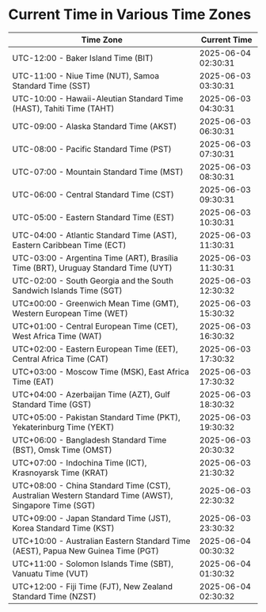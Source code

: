 # Current Time in Various Time Zones

| Time Zone | Current Time |
|-----------|--------------|
| UTC-12:00 - Baker Island Time (BIT) | 2025-06-04 02:30:31 |
| UTC-11:00 - Niue Time (NUT), Samoa Standard Time (SST) | 2025-06-03 03:30:31 |
| UTC-10:00 - Hawaii-Aleutian Standard Time (HAST), Tahiti Time (TAHT) | 2025-06-03 04:30:31 |
| UTC-09:00 - Alaska Standard Time (AKST) | 2025-06-03 06:30:31 |
| UTC-08:00 - Pacific Standard Time (PST) | 2025-06-03 07:30:31 |
| UTC-07:00 - Mountain Standard Time (MST) | 2025-06-03 08:30:31 |
| UTC-06:00 - Central Standard Time (CST) | 2025-06-03 09:30:31 |
| UTC-05:00 - Eastern Standard Time (EST) | 2025-06-03 10:30:31 |
| UTC-04:00 - Atlantic Standard Time (AST), Eastern Caribbean Time (ECT) | 2025-06-03 11:30:31 |
| UTC-03:00 - Argentina Time (ART), Brasília Time (BRT), Uruguay Standard Time (UYT) | 2025-06-03 11:30:31 |
| UTC-02:00 - South Georgia and the South Sandwich Islands Time (SGT) | 2025-06-03 12:30:32 |
| UTC±00:00 - Greenwich Mean Time (GMT), Western European Time (WET) | 2025-06-03 15:30:32 |
| UTC+01:00 - Central European Time (CET), West Africa Time (WAT) | 2025-06-03 16:30:32 |
| UTC+02:00 - Eastern European Time (EET), Central Africa Time (CAT) | 2025-06-03 17:30:32 |
| UTC+03:00 - Moscow Time (MSK), East Africa Time (EAT) | 2025-06-03 17:30:32 |
| UTC+04:00 - Azerbaijan Time (AZT), Gulf Standard Time (GST) | 2025-06-03 18:30:32 |
| UTC+05:00 - Pakistan Standard Time (PKT), Yekaterinburg Time (YEKT) | 2025-06-03 19:30:32 |
| UTC+06:00 - Bangladesh Standard Time (BST), Omsk Time (OMST) | 2025-06-03 20:30:32 |
| UTC+07:00 - Indochina Time (ICT), Krasnoyarsk Time (KRAT) | 2025-06-03 21:30:32 |
| UTC+08:00 - China Standard Time (CST), Australian Western Standard Time (AWST), Singapore Time (SGT) | 2025-06-03 22:30:32 |
| UTC+09:00 - Japan Standard Time (JST), Korea Standard Time (KST) | 2025-06-03 23:30:32 |
| UTC+10:00 - Australian Eastern Standard Time (AEST), Papua New Guinea Time (PGT) | 2025-06-04 00:30:32 |
| UTC+11:00 - Solomon Islands Time (SBT), Vanuatu Time (VUT) | 2025-06-04 01:30:32 |
| UTC+12:00 - Fiji Time (FJT), New Zealand Standard Time (NZST) | 2025-06-04 02:30:32 |
